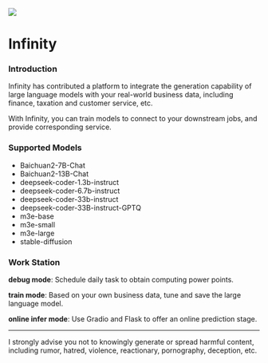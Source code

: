 ![](https://openi.pcl.ac.cn/rhys2985/Infinity/raw/branch/master/templates/Infinity.png)

# Infinity

### Introduction

Infinity has contributed a platform to integrate the generation capability of large language models with your real-world business data, including finance, taxation and customer service, etc.

With Infinity, you can train models to connect to your downstream jobs, and provide corresponding service.

### Supported Models

* Baichuan2-7B-Chat
* Baichuan2-13B-Chat
* deepseek-coder-1.3b-instruct
* deepseek-coder-6.7b-instruct
* deepseek-coder-33b-instruct
* deepseek-coder-33B-instruct-GPTQ
* m3e-base
* m3e-small
* m3e-large
* stable-diffusion

### Work Station

**debug mode**: Schedule daily task to obtain computing power points.

**train mode**: Based on your own business data, tune and save the large language model.

**online infer mode**: Use Gradio and Flask to offer an online prediction stage.

***

I strongly advise you not to knowingly generate or spread harmful content, including rumor, hatred, violence, reactionary, pornography, deception, etc.
